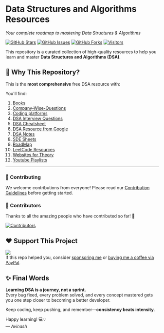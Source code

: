 #  Data Structures and Algorithms Resources


*Your complete roadmap to mastering Data Structures & Algorithms*

[![GitHub Stars](https://img.shields.io/github/stars/avinash201199/Awesome-DSA-Resource?style=flat-square)](https://github.com/avinash201199/Awesome-DSA-Resource/stargazers)
[![GitHub Issues](https://img.shields.io/github/issues/avinash201199/Awesome-DSA-Resource?style=flat-square)](https://github.com/avinash201199/Awesome-DSA-Resource/issues)
[![GitHub Forks](https://img.shields.io/github/forks/avinash201199/Awesome-DSA-Resource?style=flat-square)](https://github.com/avinash201199/Awesome-DSA-Resource/network/members)
[![Visitors](https://visitor-badge.laobi.icu/badge?page_id=avinash201199.Awesome-DSA-Resources)](https://github.com/avinash201199/Awesome-DSA-Resources)


This repository is a curated collection of high-quality resources to help you learn and master **Data Structures and Algorithms (DSA)**.

## 📌 Why This Repository?

This is the **most comprehensive** free DSA resource with:

You'll find:

1. [Books](https://github.com/avinash201199/DSA-Resources/tree/main/Books)<br />
2. [Company-Wise-Questions](https://github.com/avinash201199/Awesome-DSA-Resource/tree/main/Company-Wise-Questions)<br />
3. [Coding platforms](https://github.com/avinash201199/DSA-Resources/tree/main/Top-Coding-Platforms)<br />
4. [DSA Interview Questions](https://github.com/avinash201199/DSA-Resources/tree/main/DSA-Interview-Questions)<br />
5. [DSA Cheatsheet](https://github.com/avinash201199/Awesome-DSA-Resource/tree/main/DSA-Cheatsheet)<br />
6. [DSA Resource from Google](https://techdevguide.withgoogle.com/paths/data-structures-and-algorithms/)<br />
7. [DSA Notes](https://github.com/avinash201199/DSA-Resources/tree/main/Notes)<br />
8. [SDE Sheets](https://github.com/avinash201199/DSA-Resources/tree/main/Best%20DSA%20Sheets)<br />
9. [RoadMap](https://www.lets-code.co.in/articles/dsa/)<br />
10. [LeetCode Resources](https://github.com/avinash201199/Awesome-DSA-Resource/tree/main/Leetcode-Resources)<br />
11. [Websites for Theory](https://github.com/avinash201199/DSA-Resources/tree/main/Websites)<br />
12. [Youtube Playlists](https://github.com/avinash201199/DSA-Resources/tree/main/Youtube%20Playlists)<br />



<hr>

### 🤝 Contributing

We welcome contributions from everyone! Please read our [Contribution Guidelines](CONTRIBUTING.md) before getting started.

### 🙌 Contributors

Thanks to all the amazing people who have contributed so far! 🙌

[![Contributors](https://contrib.rocks/image?repo=avinash201199/Awesome-DSA-Resource)](https://github.com/avinash201199/Awesome-DSA-Resource/graphs/contributors)


## ❤️ Support This Project

[![](https://img.shields.io/static/v1?label=Sponsor-ME&message=%E2%9D%A4&logo=GitHub&color=%23fe8e86)](https://github.com/sponsors/avinash201199)  
If this repo helped you, consider [sponsoring me](https://github.com/sponsors/avinash201199) or [buying me a coffee via PayPal](https://paypal.me/Avinash425).

## ✨ Final Words

**Learning DSA is a journey, not a sprint.**  
Every bug fixed, every problem solved, and every concept mastered gets you one step closer to becoming a better developer.


Keep coding, keep pushing, and remember—**consistency beats intensity**.

Happy learning! 💻💡  
*— Avinash*

